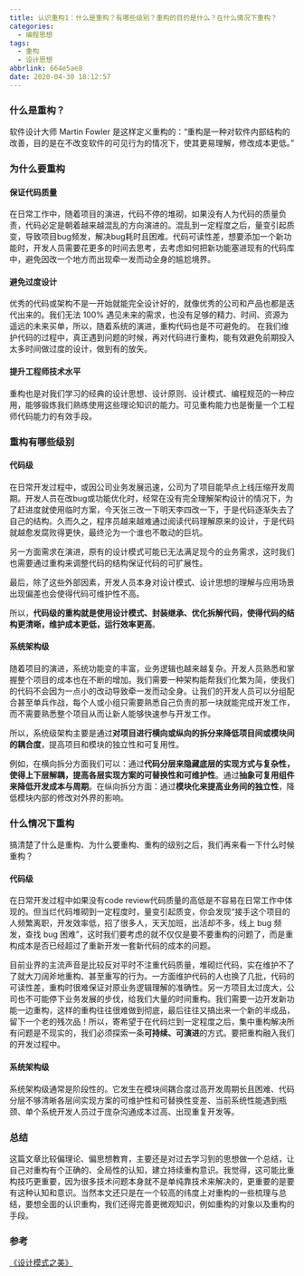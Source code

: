 ```yaml
---
title: 认识重构1：什么是重构？有哪些级别？重构的目的是什么？在什么情况下重构？
categories:
  - 编程思想
tags:
  - 重构
  - 设计思想
abbrlink: 664e5ae8
date: 2020-04-30 18:12:57
---
```


### 什么是重构？

软件设计大师 Martin Fowler 是这样定义重构的：“重构是一种对软件内部结构的改善，目的是在不改变软件的可见行为的情况下，使其更易理解，修改成本更低。”

### 为什么要重构

#### 保证代码质量

在日常工作中，随着项目的演进，代码不停的堆砌，如果没有人为代码的质量负责，代码必定是朝着越来越混乱的方向演进的。混乱到一定程度之后，量变引起质变，导致项目bug频发，解决bug耗时且困难。代码可读性差，想要添加一个新功能时，开发人员需要花更多的时间去思考，去考虑如何把新功能塞进现有的代码库中，避免因改一个地方而出现牵一发而动全身的尴尬境界。

#### 避免过度设计

优秀的代码或架构不是一开始就能完全设计好的，就像优秀的公司和产品也都是迭代出来的。我们无法 100% 遇见未来的需求，也没有足够的精力、时间、资源为遥远的未来买单，所以，随着系统的演进，重构代码也是不可避免的。
在我们维护代码的过程中，真正遇到问题的时候，再对代码进行重构，能有效避免前期投入太多时间做过度的设计，做到有的放矢。

#### 提升工程师技术水平

重构也是对我们学习的经典的设计思想、设计原则、设计模式、编程规范的一种应用，能够锻炼我们熟练使用这些理论知识的能力。可见重构能力也是衡量一个工程师代码能力的有效手段。

### 重构有哪些级别

#### 代码级

在日常开发过程中，或因公司业务发展迅速，公司为了项目能早点上线压缩开发周期。开发人员在改bug或功能优化时，经常在没有完全理解架构设计的情况下，为了赶进度就使用临时方案，今天张三改一下明天李四改一下，于是代码逐渐失去了自己的结构。久而久之，程序员越来越难通过阅读代码理解原来的设计，于是代码就越愈发腐败得更快，最终沦为一个谁也不敢动的巨坑。

另一方面需求在演进，原有的设计模式可能已无法满足现今的业务需求，这时我们也需要通过重构来调整代码的结构保证代码的可扩展性。

最后，除了这些外部因素，开发人员本身对设计模式、设计思想的理解与应用场景出现偏差也会使得代码可维护性不高。

所以，**代码级的重构就是使用设计模式、封装继承、优化拆解代码，使得代码的结构更清晰，维护成本更低，运行效率更高**。

#### 系统架构级

随着项目的演进，系统功能变的丰富，业务逻辑也越来越复杂。开发人员熟悉和掌握整个项目的成本也在不断的增加。我们需要一种架构能帮我们化繁为简，使我们的代码不会因为一点小的改动导致牵一发而动全身。让我们的开发人员可以分组配合甚至单兵作战，每个人或小组只需要熟悉自己负责的那一块就能完成开发工作，而不需要熟悉整个项目从而让新人能够快速参与开发工作。

所以，系统级架构主要是通过**对项目进行横向或纵向的拆分来降低项目间或模块间的耦合度**，提高项目和模块的独立性和可复用性。

例如，在横向拆分方面我们可以：通过**代码分层来隐藏底层的实现方式与复杂性，使得上下层解耦，提高各层实现方案的可替换性和可维护性**。通过**抽象可复用组件来降低开发成本与周期**。在纵向拆分方面：通过**模块化来提高业务间的独立性**，降低模块内部的修改对外界的影响。



### 什么情况下重构

搞清楚了什么是重构、为什么要重构、重构的级别之后，我们再来看一下什么时候重构？

#### 代码级

在日常开发过程中如果没有code review代码质量的高低是不容易在日常工作中体现的。但当烂代码堆砌到一定程度时，量变引起质变，你会发现“接手这个项目的人频繁离职，开发效率低，招了很多人，天天加班，出活却不多，线上 bug 频发，查找 bug 困难”，这时我们要考虑的就不仅仅是要不要重构的问题了，而是重构成本是否已经超过了重新开发一套新代码的成本的问题。

目前业界的主流声音是比较反对平时不注重代码质量，堆砌烂代码，实在维护不了了就大刀阔斧地重构、甚至重写的行为。一方面维护代码的人也换了几批，代码的可读性差，重构时很难保证对原业务逻辑理解的准确性。另一方项目太过庞大，公司也不可能停下业务发展的步伐，给我们大量的时间重构。我们需要一边开发新功能一边重构，这样的重构往往很难做到彻底，最后往往又搞出来一个新的半成品，留下一个老的残次品！所以，寄希望于在代码烂到一定程度之后，集中重构解决所有问题是不现实的，我们必须探索一条**可持续、可演进**的方式。要把重构融入我们的开发过程中。

#### 系统架构级

系统架构级通常是阶段性的。它发生在模块间耦合度过高开发周期长且困难、代码分层不够清晰各层间实现方案的可维护性和可替换性变差、当前系统性能遇到瓶颈、单个系统开发人员过于庞杂沟通成本过高、出现重复开发等。

### 总结

这篇文章比较偏理论、偏思想教育，主要还是对过去学习到的思想做一个总结，让自己对重构有个正确的、全局性的认知，建立持续重构意识。我觉得，这可能比重构技巧更重要，因为很多技术问题本身就不是单纯靠技术来解决的，更重要的是要有这种认知和意识。当然本文还只是在一个较高的纬度上对重构的一些梳理与总结，要想全面的认识重构，我们还得完善更微观知识，例如重构的对象以及重构的手段。

### 参考
[《设计模式之美》](https://time.geekbang.org/column/intro/250)
